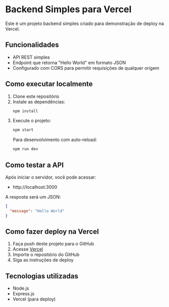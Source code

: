 # Backend Simples para Vercel

Este é um projeto backend simples criado para demonstração de deploy na Vercel.

## Funcionalidades

- API REST simples
- Endpoint que retorna "Hello World" em formato JSON
- Configurado com CORS para permitir requisições de qualquer origem

## Como executar localmente

1. Clone este repositório
2. Instale as dependências:
   ```bash
   npm install
   ```
3. Execute o projeto:
   ```bash
   npm start
   ```
   Para desenvolvimento com auto-reload:
   ```bash
   npm run dev
   ```

## Como testar a API

Após iniciar o servidor, você pode acessar:

- http://localhost:3000

A resposta será um JSON:

```json
{
  "message": "Hello World"
}
```

## Como fazer deploy na Vercel

1. Faça push deste projeto para o GitHub
2. Acesse [Vercel](https://vercel.com)
3. Importe o repositório do GitHub
4. Siga as instruções de deploy

## Tecnologias utilizadas

- Node.js
- Express.js
- Vercel (para deploy)
